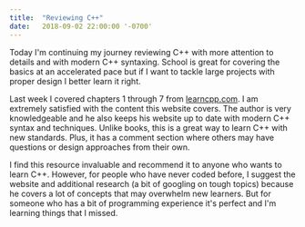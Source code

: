 ```yaml
---
title:  "Reviewing C++"
date:   2018-09-02 22:00:00 '-0700'
---
```


Today I'm continuing my journey reviewing C++ with more attention to details and with modern C++ syntaxing. School is great for covering the basics at an accelerated pace but if I want to tackle large projects with proper design I better learn it right.

Last week I covered chapters 1 through 7 from <a target="_blank" href="https://www.learncpp.com">learncpp.com</a>. I am extremely satisfied with the content this website covers. The author is very knowledgeable and he also keeps his website up to date with modern C++ syntax and techniques. Unlike books, this is a great way to learn C++ with new standards. Plus, it has a comment section where others may have questions or design approaches from their own.

I find this resource invaluable and recommend it to anyone who wants to learn C++. However, for people who have never coded before, I suggest the website and additional research (a bit of googling on tough topics) because he covers a lot of concepts that may overwhelm new learners. But for someone who has a bit of programming experience it's perfect and I'm learning things that I missed.